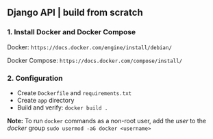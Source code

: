 ## Django API | build from scratch

### 1. Install Docker and Docker Compose

Docker: `https://docs.docker.com/engine/install/debian/`

Docker Compose: `https://docs.docker.com/compose/install/`


### 2. Configuration

- Create `Dockerfile` and `requirements.txt`
- Create `app` directory
- Build and verify: `docker build .`

**Note:** To run `docker` commands as a non-root user, add the *user* to the
*docker* group `sudo usermod -aG docker <username>`
